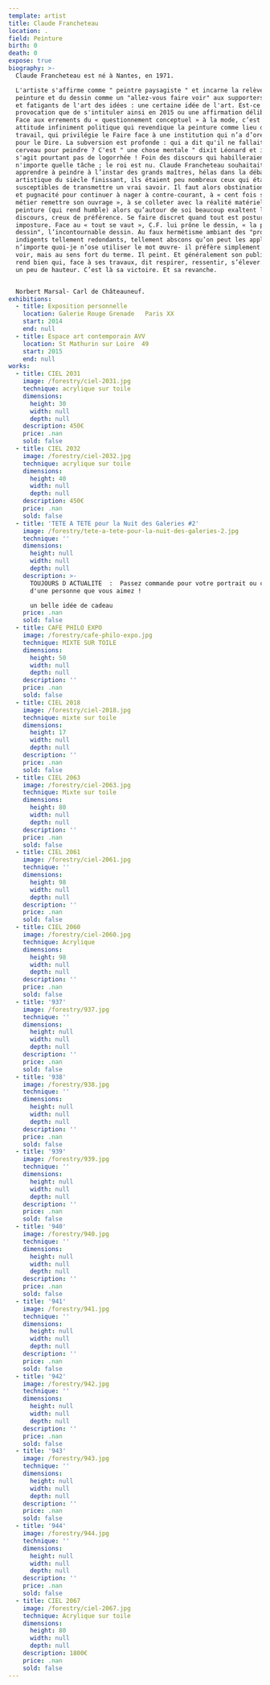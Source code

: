 ```yaml
---
template: artist
title: Claude Francheteau
location: .
field: Peinture
birth: 0
death: 0
expose: true
biography: >-
  Claude Francheteau est né à Nantes, en 1971.

  L'artiste s'affirme comme " peintre paysagiste " et incarne la relève de la
  peinture et du dessin comme un "allez-vous faire voir" aux supporters fatigués
  et fatigants de l'art des idées : une certaine idée de l'art. Est-ce une
  provocation que de s'intituler ainsi en 2015 ou une affirmation délibérée ?
  Face aux errements du « questionnement conceptuel » à la mode, c’est une
  attitude infiniment politique qui revendique la peinture comme lieu de
  travail, qui privilégie le Faire face à une institution qui n’a d’oreilles que
  pour le Dire. La subversion est profonde : qui a dit qu'il ne fallait pas de
  cerveau pour peindre ? C'est " une chose mentale " dixit Léonard et il ne
  s'agit pourtant pas de logorrhée ! Foin des discours qui habilleraient
  n'importe quelle tâche ; le roi est nu. Claude Francheteau souhaitait
  apprendre à peindre à l’instar des grands maîtres, hélas dans la débandade
  artistique du siècle finissant, ils étaient peu nombreux ceux qui étaient
  susceptibles de transmettre un vrai savoir. Il faut alors obstination, courage
  et pugnacité pour continuer à nager à contre-courant, à « cent fois sur le
  métier remettre son ouvrage », à se colleter avec la réalité matérielle de la
  peinture (qui rend humble) alors qu’autour de soi beaucoup exaltent le
  discours, creux de préférence. Se faire discret quand tout est posture et
  imposture. Face au « tout se vaut », C.F. lui prône le dessin, « la probité du
  dessin", l’incontournable dessin. Au faux hermétisme ambiant des "propos"
  indigents tellement redondants, tellement abscons qu’on peut les appliquer à
  n’importe quoi-je n’ose utiliser le mot œuvre- il préfère simplement faire
  voir, mais au sens fort du terme. Il peint. Et généralement son public le lui
  rend bien qui, face à ses travaux, dit respirer, ressentir, s’élever. Prendre
  un peu de hauteur. C’est là sa victoire. Et sa revanche.


  Norbert Marsal- Carl de Châteauneuf.
exhibitions:
  - title: Exposition personnelle
    location: Galerie Rouge Grenade   Paris XX
    start: 2014
    end: null
  - title: Espace art contemporain AVV
    location: St Mathurin sur Loire  49
    start: 2015
    end: null
works:
  - title: CIEL 2031
    image: /forestry/ciel-2031.jpg
    technique: acrylique sur toile
    dimensions:
      height: 30
      width: null
      depth: null
    description: 450€
    price: .nan
    sold: false
  - title: CIEL 2032
    image: /forestry/ciel-2032.jpg
    technique: acrylique sur toile
    dimensions:
      height: 40
      width: null
      depth: null
    description: 450€
    price: .nan
    sold: false
  - title: 'TETE A TETE pour la Nuit des Galeries #2'
    image: /forestry/tete-a-tete-pour-la-nuit-des-galeries-2.jpg
    technique: ''
    dimensions:
      height: null
      width: null
      depth: null
    description: >-
      TOUJOURS D ACTUALITE  :  Passez commande pour votre portrait ou celui
      d'une personne que vous aimez !

      un belle idée de cadeau
    price: .nan
    sold: false
  - title: CAFE PHILO EXPO
    image: /forestry/cafe-philo-expo.jpg
    technique: MIXTE SUR TOILE
    dimensions:
      height: 50
      width: null
      depth: null
    description: ''
    price: .nan
    sold: false
  - title: CIEL 2018
    image: /forestry/ciel-2018.jpg
    technique: mixte sur toile
    dimensions:
      height: 17
      width: null
      depth: null
    description: ''
    price: .nan
    sold: false
  - title: CIEL 2063
    image: /forestry/ciel-2063.jpg
    technique: Mixte sur toile
    dimensions:
      height: 80
      width: null
      depth: null
    description: ''
    price: .nan
    sold: false
  - title: CIEL 2061
    image: /forestry/ciel-2061.jpg
    technique: ''
    dimensions:
      height: 98
      width: null
      depth: null
    description: ''
    price: .nan
    sold: false
  - title: CIEL 2060
    image: /forestry/ciel-2060.jpg
    technique: Acrylique
    dimensions:
      height: 98
      width: null
      depth: null
    description: ''
    price: .nan
    sold: false
  - title: '937'
    image: /forestry/937.jpg
    technique: ''
    dimensions:
      height: null
      width: null
      depth: null
    description: ''
    price: .nan
    sold: false
  - title: '938'
    image: /forestry/938.jpg
    technique: ''
    dimensions:
      height: null
      width: null
      depth: null
    description: ''
    price: .nan
    sold: false
  - title: '939'
    image: /forestry/939.jpg
    technique: ''
    dimensions:
      height: null
      width: null
      depth: null
    description: ''
    price: .nan
    sold: false
  - title: '940'
    image: /forestry/940.jpg
    technique: ''
    dimensions:
      height: null
      width: null
      depth: null
    description: ''
    price: .nan
    sold: false
  - title: '941'
    image: /forestry/941.jpg
    technique: ''
    dimensions:
      height: null
      width: null
      depth: null
    description: ''
    price: .nan
    sold: false
  - title: '942'
    image: /forestry/942.jpg
    technique: ''
    dimensions:
      height: null
      width: null
      depth: null
    description: ''
    price: .nan
    sold: false
  - title: '943'
    image: /forestry/943.jpg
    technique: ''
    dimensions:
      height: null
      width: null
      depth: null
    description: ''
    price: .nan
    sold: false
  - title: '944'
    image: /forestry/944.jpg
    technique: ''
    dimensions:
      height: null
      width: null
      depth: null
    description: ''
    price: .nan
    sold: false
  - title: CIEL 2067
    image: /forestry/ciel-2067.jpg
    technique: Acrylique sur toile
    dimensions:
      height: 80
      width: null
      depth: null
    description: 1800€
    price: .nan
    sold: false
---
```


